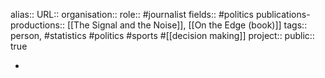 alias::
URL::
organisation:: 
role:: #journalist 
fields:: #politics 
publications-productions:: [[The Signal and the Noise]], [[On the Edge (book)]] 
tags:: person, #statistics #politics #sports #[[decision making]] 
project:: 
public:: true

-